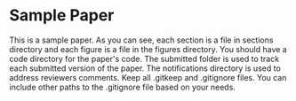 # Sample Paper
This is a sample paper. As you can see, each section is a file in sections directory and each figure is a file in the figures directory. You should have a code directory for the paper's code. The submitted folder is used to track each submitted version of the paper. The notifications directory is used to address reviewers comments. Keep all .gitkeep and .gitignore files. You can include other paths to the .gitignore file based on your needs.